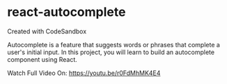 # react-autocomplete
Created with CodeSandbox

Autocomplete is a feature that suggests words or phrases that complete a user's initial input.
In this project, you will learn to build an autocomplete component using React.

Watch Full Video On: https://youtu.be/r0FdMhMK4E4

